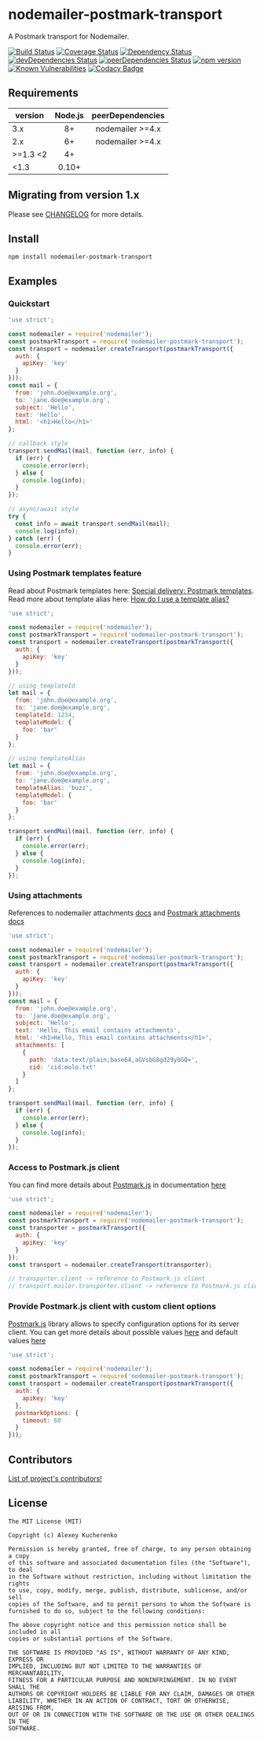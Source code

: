 # nodemailer-postmark-transport

A Postmark transport for Nodemailer.

[![Build Status](https://travis-ci.org/killmenot/nodemailer-postmark-transport.svg?branch=master)](https://travis-ci.org/killmenot/nodemailer-postmark-transport) [![Coverage Status](https://coveralls.io/repos/github/killmenot/nodemailer-postmark-transport/badge.svg?branch=master)](https://coveralls.io/github/killmenot/nodemailer-postmark-transport?branch=master) [![Dependency Status](https://david-dm.org/killmenot/nodemailer-postmark-transport.svg)](https://david-dm.org/killmenot/nodemailer-postmark-transport) [![devDependencies Status](https://david-dm.org/killmenot/nodemailer-postmark-transport/dev-status.svg)](https://david-dm.org/killmenot/nodemailer-postmark-transport?type=dev) [![peerDependencies Status](https://david-dm.org/killmenot/nodemailer-postmark-transport/peer-status.svg)](https://david-dm.org/killmenot/nodemailer-postmark-transport?type=peer) [![npm version](https://img.shields.io/npm/v/nodemailer-postmark-transport.svg)](https://www.npmjs.com/package/nodemailer-postmark-transport) [![Known Vulnerabilities](https://snyk.io/test/npm/nodemailer-postmark-transport/badge.svg)](https://snyk.io/test/npm/nodemailer-postmark-transport) [![Codacy Badge](https://api.codacy.com/project/badge/Grade/30647c57f268470bab21a4c32ca1267d)](https://www.codacy.com/manual/killmenot/nodemailer-postmark-transport)


## Requirements

| version  | Node.js  | peerDependencies   |
|----------|:--------:|:------------------:|
|    3.x   |    8+    |  nodemailer >=4.x  |
|    2.x   |    6+    |  nodemailer >=4.x  |
| >=1.3 <2 |    4+    |                    |
|  <1.3    |   0.10+  |                    |


## Migrating from version 1.x

Please see [CHANGELOG](/CHANGELOG.md#200-2018-12-05) for more details.


## Install

```
npm install nodemailer-postmark-transport
```

## Examples

### Quickstart

```javascript
'use strict';

const nodemailer = require('nodemailer');
const postmarkTransport = require('nodemailer-postmark-transport');
const transport = nodemailer.createTransport(postmarkTransport({
  auth: {
    apiKey: 'key'
  }
}));
const mail = {
  from: 'john.doe@example.org',
  to: 'jane.doe@example.org',
  subject: 'Hello',
  text: 'Hello',
  html: '<h1>Hello</h1>'
};

// callback style
transport.sendMail(mail, function (err, info) {
  if (err) {
    console.error(err);
  } else {
    console.log(info);
  }
});

// async/await style
try {
  const info = await transport.sendMail(mail);
  console.log(info);
} catch (err) {
  console.error(err);
}

```

### Using Postmark templates feature

Read about Postmark templates here: [Special delivery: Postmark templates](https://postmarkapp.com/blog/special-delivery-postmark-templates). Read more about template alias here: [How do I use a template alias?](https://postmarkapp.com/support/article/1117-how-do-i-use-a-template-alias)

```javascript
'use strict';

const nodemailer = require('nodemailer');
const postmarkTransport = require('nodemailer-postmark-transport');
const transport = nodemailer.createTransport(postmarkTransport({
  auth: {
    apiKey: 'key'
  }
}));

// using templateId
let mail = {
  from: 'john.doe@example.org',
  to: 'jane.doe@example.org',
  templateId: 1234,
  templateModel: {
    foo: 'bar'
  }
};

// using templateAlias
let mail = {
  from: 'john.doe@example.org',
  to: 'jane.doe@example.org',
  templateAlias: 'buzz',
  templateModel: {
    foo: 'bar'
  }
};

transport.sendMail(mail, function (err, info) {
  if (err) {
    console.error(err);
  } else {
    console.log(info);
  }
});
```

### Using attachments

References to nodemailer attachments [docs](https://community.nodemailer.com/using-attachments/) and [Postmark attachments docs](http://developer.postmarkapp.com/developer-send-api.html)

```javascript
'use strict';

const nodemailer = require('nodemailer');
const postmarkTransport = require('nodemailer-postmark-transport');
const transport = nodemailer.createTransport(postmarkTransport({
  auth: {
    apiKey: 'key'
  }
}));
const mail = {
  from: 'john.doe@example.org',
  to: 'jane.doe@example.org',
  subject: 'Hello',
  text: 'Hello, This email contains attachments',
  html: '<h1>Hello, This email contains attachments</h1>',
  attachments: [
    {
      path: 'data:text/plain;base64,aGVsbG8gd29ybGQ=',
      cid: 'cid:molo.txt'
    }
  ]
};

transport.sendMail(mail, function (err, info) {
  if (err) {
    console.error(err);
  } else {
    console.log(info);
  }
});
```

### Access to Postmark.js client

You can find more details about [Postmark.js](https://github.com/wildbit/postmark.js) in documentation [here](https://wildbit.github.io/postmark.js)

```javascript
'use strict';

const nodemailer = require('nodemailer');
const postmarkTransport = require('nodemailer-postmark-transport');
const transporter = postmarkTransport({
  auth: {
    apiKey: 'key'
  }
});
const transport = nodemailer.createTransport(transporter);

// transporter.client -> reference to Postmark.js client
// transport.mailer.transporter.client -> reference to Postmark.js client

```

### Provide Postmark.js client with custom client options

[Postmark.js](https://github.com/wildbit/postmark.js) library allows to specify configuration options for its server client. You can get more details about possible values [here](https://github.com/wildbit/postmark.js/blob/master/src/client/models/client/ClientOptions.ts#L2) and default values [here](https://github.com/wildbit/postmark.js/blob/master/src/client/BaseClient.ts#L21)

```javascript
'use strict';

const nodemailer = require('nodemailer');
const postmarkTransport = require('nodemailer-postmark-transport');
const transport = nodemailer.createTransport(postmarkTransport({
  auth: {
    apiKey: 'key'
  },
  postmarkOptions: {
    timeout: 60
  }
}));
```

## Contributors

[List of project's contributors!](CONTRIBUTORS.md)


## License

    The MIT License (MIT)

    Copyright (c) Alexey Kucherenko

    Permission is hereby granted, free of charge, to any person obtaining a copy
    of this software and associated documentation files (the "Software"), to deal
    in the Software without restriction, including without limitation the rights
    to use, copy, modify, merge, publish, distribute, sublicense, and/or sell
    copies of the Software, and to permit persons to whom the Software is
    furnished to do so, subject to the following conditions:

    The above copyright notice and this permission notice shall be included in all
    copies or substantial portions of the Software.

    THE SOFTWARE IS PROVIDED "AS IS", WITHOUT WARRANTY OF ANY KIND, EXPRESS OR
    IMPLIED, INCLUDING BUT NOT LIMITED TO THE WARRANTIES OF MERCHANTABILITY,
    FITNESS FOR A PARTICULAR PURPOSE AND NONINFRINGEMENT. IN NO EVENT SHALL THE
    AUTHORS OR COPYRIGHT HOLDERS BE LIABLE FOR ANY CLAIM, DAMAGES OR OTHER
    LIABILITY, WHETHER IN AN ACTION OF CONTRACT, TORT OR OTHERWISE, ARISING FROM,
    OUT OF OR IN CONNECTION WITH THE SOFTWARE OR THE USE OR OTHER DEALINGS IN THE
    SOFTWARE.

